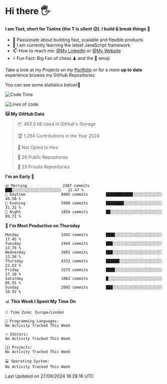 # Hi there :raised_hand_with_fingers_splayed:
#### I am Tsot, short for Tsotne (the T is silent :wink:). I build & break things :space_invader:
- :telescope: Passionate about building fast, scalable and flexible products
- :seedling: I am currently learning the latest JavaScript framework 
- :mailbox: How to reach me: [@My LinkedIn](https://www.linkedin.com/in/tsotne-gvadzabia/) or [@My Website](https://tsotne.co.uk/contact)
- :zap: Fun Fact: Big Fan of chess ♟ and the 👾 emoji

Take a look at my Projects on my [Portfolio](https://tsotne.co.uk/) or for a more **up to date** experience browse my GitHub Repositories.

You can see some statistics below!:space_invader:
<!--START_SECTION:waka-->
![Code Time](http://img.shields.io/badge/Code%20Time-761%20hrs%202%20mins-blue)

![Lines of code](https://img.shields.io/badge/From%20Hello%20World%20I%27ve%20Written-6.5%20million%20lines%20of%20code-blue)

**🐱 My GitHub Data** 

> 📦 463.5 kB Used in GitHub's Storage 
 > 
> 🏆 1,294 Contributions in the Year 2024
 > 
> 🚫 Not Opted to Hire
 > 
> 📜 28 Public Repositories 
 > 
> 🔑 23 Private Repositories 
 > 
**I'm an Early 🐤** 

```text
🌞 Morning                2387 commits        ███░░░░░░░░░░░░░░░░░░░░░░   12.47 % 
🌆 Daytime                8905 commits        ████████████░░░░░░░░░░░░░   46.50 % 
🌃 Evening                5998 commits        ████████░░░░░░░░░░░░░░░░░   31.32 % 
🌙 Night                  1859 commits        ██░░░░░░░░░░░░░░░░░░░░░░░   09.71 % 
```
📅 **I'm Most Productive on Thursday** 

```text
Monday                   3342 commits        ████░░░░░░░░░░░░░░░░░░░░░   17.45 % 
Tuesday                  2444 commits        ███░░░░░░░░░░░░░░░░░░░░░░   12.76 % 
Wednesday                2601 commits        ███░░░░░░░░░░░░░░░░░░░░░░   13.58 % 
Thursday                 4333 commits        ██████░░░░░░░░░░░░░░░░░░░   22.63 % 
Friday                   3275 commits        ████░░░░░░░░░░░░░░░░░░░░░   17.10 % 
Saturday                 1062 commits        █░░░░░░░░░░░░░░░░░░░░░░░░   05.55 % 
Sunday                   2092 commits        ███░░░░░░░░░░░░░░░░░░░░░░   10.92 % 
```


📊 **This Week I Spent My Time On** 

```text
🕑︎ Time Zone: Europe/London

💬 Programming Languages: 
No Activity Tracked This Week

🔥 Editors: 
No Activity Tracked This Week

🐱‍💻 Projects: 
No Activity Tracked This Week

💻 Operating System: 
No Activity Tracked This Week
```


 Last Updated on 27/06/2024 16:28:16 UTC
<!--END_SECTION:waka-->
